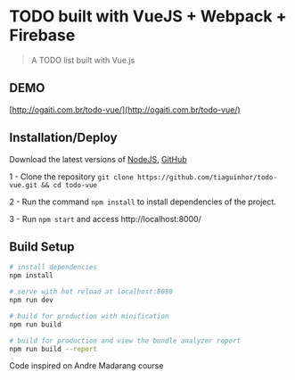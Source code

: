 # TODO built with VueJS + Webpack + Firebase

> A TODO list built with Vue.js

## DEMO

[http://ogaiti.com.br/todo-vue/](http://ogaiti.com.br/todo-vue/)

## Installation/Deploy

Download the latest versions of [NodeJS](https://nodejs.org/), [GitHub](https://github.com)

1 - Clone the repository `git clone https://github.com/tiaguinhor/todo-vue.git && cd todo-vue`

2 - Run the command `npm install` to install dependencies of the project.

3 - Run `npm start` and access http://localhost:8000/

## Build Setup

```bash
# install dependencies
npm install

# serve with hot reload at localhost:8080
npm run dev

# build for production with minification
npm run build

# build for production and view the bundle analyzer report
npm run build --report
```

Code inspired on Andre Madarang course
